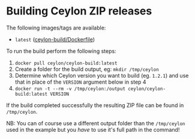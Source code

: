 # Building Ceylon ZIP releases

The following images/tags are available:

 - `latest` ([ceylon-build/Dockerfile](https://github.com/ceylon-docker/ceylon-build/blob/master/Dockerfile))

To run the build perform the following steps:

 1. `docker pull ceylon/ceylon-build:latest`
 2. Create a folder for the build output, eg: `mkdir /tmp/ceylon`
 3. Determine which Ceylon version you want to build (eg. `1.2.1`) and use that in place of the `VERSION` argument below in step 4
 4. `docker run -t --rm -v /tmp/ceylon:/output ceylon/ceylon-build:latest VERSION`

If the build completed successfully the resulting ZIP file can be found in `/tmp/ceylon`.

NB: You can of course use a different output folder than the `/tmp/ceylon` used in the example but you *have* to use it's full path in the command!

